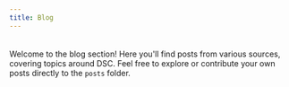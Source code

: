 ```yaml
---
title: Blog
---
```


<div style="height: 5px;"></div>

Welcome to the blog section! Here you'll find posts from various sources, covering topics around DSC. Feel free to explore or contribute your own posts directly to the `posts` folder.
